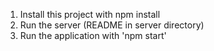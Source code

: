 1. Install this project with npm install
2. Run the server (README in server directory)
3. Run the application with 'npm start'